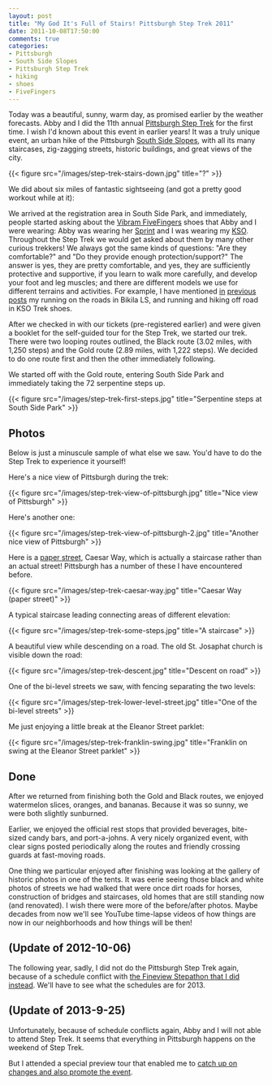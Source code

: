 ```yaml
---
layout: post
title: "My God It's Full of Stairs! Pittsburgh Step Trek 2011"
date: 2011-10-08T17:50:00
comments: true
categories: 
- Pittsburgh
- South Side Slopes
- Pittsburgh Step Trek
- hiking
- shoes
- FiveFingers
---
```

Today was a beautiful, sunny, warm day, as promised earlier by the weather forecasts.  Abby and I did the 11th annual [Pittsburgh Step Trek](http://www.southsideslopes.org/steptrek) for the first time. I wish I'd known about this event in earlier years! It was a truly unique event, an urban hike of the Pittsburgh [South Side Slopes](http://www.wqed.org/tv/sebak/neighborhoods/so_side.php), with all its many staircases, zig-zagging streets, historic buildings, and great views of the city.

{{< figure src="/images/step-trek-stairs-down.jpg" title="?" >}}

We did about six miles of fantastic sightseeing (and got a pretty good workout while at it):

<!--more-->

We arrived at the registration area in South Side Park, and immediately, people started asking about the [Vibram FiveFingers](www.vibramfivefingers.com/) shoes that Abby and I were wearing: Abby was wearing her [Sprint](http://www.vibramfivefingers.com/products/Five-Fingers-Sprint-Womens.htm) and I was wearing my [KSO](http://www.vibramfivefingers.com/products/Five-Fingers-KSO-Mens.htm). Throughout the Step Trek we would get asked about them by many other curious trekkers! We always got the same kinds of questions: "Are they comfortable?" and "Do they provide enough protection/support?" The answer is yes, they are pretty comfortable, and yes, they are sufficiently protective and supportive, if you learn to walk more carefully, and develop your foot and leg muscles; and there are different models we use for different terrains and activities.  For example, I have mentioned [in](/blog/2011/09/23/happiness-is-finishing-39th-of-43-men-in-a-race/) [previous](/blog/2011/09/25/blistered-but-blissful-in-the-burgh/) [posts](/blog/2011/10/01/run-shadyside-5k-outrunning-mickey-mouse-and-lending-a-trumpet/) my running on the roads in Bikila LS, and running and hiking off road in KSO Trek shoes.

After we checked in with our tickets (pre-registered earlier) and were given a booklet for the self-guided tour for the Step Trek, we started our trek. There were two looping routes outlined, the Black route (3.02 miles, with 1,250 steps) and the Gold route (2.89 miles, with 1,222 steps). We decided to do one route first and then the other immediately following.

We started off with the Gold route, entering South Side Park and immediately taking the 72 serpentine steps up.

{{< figure src="/images/step-trek-first-steps.jpg" title="Serpentine steps at South Side Park" >}}

## Photos

Below is just a minuscule sample of what else we saw. You'd have to do the Step Trek to experience it yourself!

Here's a nice view of Pittsburgh during the trek:

{{< figure src="/images/step-trek-view-of-pittsburgh.jpg" title="Nice view of Pittsburgh" >}}

Here's another one:

{{< figure src="/images/step-trek-view-of-pittsburgh-2.jpg" title="Another nice view of Pittsburgh" >}}

Here is a [paper street](http://en.wikipedia.org/wiki/Paper_street), Caesar Way, which is actually a staircase rather than an actual street! Pittsburgh has a number of these I have encountered before.

{{< figure src="/images/step-trek-caesar-way.jpg" title="Caesar Way (paper street)" >}}

A typical staircase leading connecting areas of different elevation:

{{< figure src="/images/step-trek-some-steps.jpg" title="A staircase" >}}

A beautiful view while descending on a road. The old St. Josaphat church is visible down the road:

{{< figure src="/images/step-trek-descent.jpg" title="Descent on road" >}}

One of the bi-level streets we saw, with fencing separating the two levels:

{{< figure src="/images/step-trek-lower-level-street.jpg" title="One of the bi-level streets" >}}

Me just enjoying a little break at the Eleanor Street parklet:

{{< figure src="/images/step-trek-franklin-swing.jpg" title="Franklin on swing at the Eleanor Street parklet" >}}

## Done

After we returned from finishing both the Gold and Black routes, we enjoyed watermelon slices, oranges, and bananas. Because it was so sunny, we were both slightly sunburned.

Earlier, we enjoyed the official rest stops that provided beverages, bite-sized candy bars, and port-a-johns. A very nicely organized event, with clear signs posted periodically along the routes and friendly crossing guards at fast-moving roads.

One thing we particular enjoyed after finishing was looking at the gallery of historic photos in one of the tents. It was eerie seeing those black and white photos of streets we had walked that were once dirt roads for horses, construction of bridges and staircases, old homes that are still standing now (and renovated). I wish there were more of the before/after photos. Maybe decades from now we'll see YouTube time-lapse videos of how things are now in our neighborhoods and how things will be then!

## (Update of 2012-10-06)

The following year, sadly, I did not do the Pittsburgh Step Trek again, because of a schedule conflict with [the Fineview Stepathon that I did instead](/blog/2012/10/06/the-fineview-stepathon-2012-pittsburghs-grueling-urban-trail-race/). We'll have to see what the schedules are for 2013.

## (Update of 2013-9-25)

Unfortunately, because of schedule conflicts again, Abby and I will not able to attend Step Trek. It seems that everything in Pittsburgh happens on the weekend of Step Trek.

But I attended a special preview tour that enabled me to [catch up on changes and also promote the event](/blog/2013/09/25/why-you-should-go-out-to-the-pittsburgh-south-side-slopes-step-trek/).
